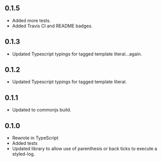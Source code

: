 ## 0.1.5
- Added more tests.
- Added Travis CI and README badges.

## 0.1.3
- Updated Typescript typings for tagged template literal...again.

## 0.1.2
- Updated Typescript typings for tagged template literal.

## 0.1.1
- Updated to commonjs build.

## 0.1.0

- Rewrote in TypeScript
- Added tests
- Updated library to allow use of parenthesis or back ticks to execute a styled-log.